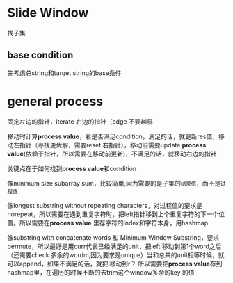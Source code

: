 # Slide Window

找子集

## base condition
先考虑总string和target string的base条件

# general process
固定左边的指针，iterate 右边的指针（edge 不要越界

移动时计算**process value**，看是否满足condition，满足的话，就更新res值，移动左指针（寻找更优解，需要reset 右指针），移动前需要update **process value**(依赖于指针，所以需要在移动前更新)，不满足的话，就移动右边的指针

关键点在于如何找到**process value**和condition

像minimum size subarray sum，比较简单,因为需要的是子集的`结果值`，而不是`过程值`.

像longest substring without repeating characters，对过程值的要求是norepeat，所以需要在遇到重复字符时，把left指针移到上个重复字符的下一个位置。所以需要在**process value** 里存字符的index和字符本身，用hashmap

像substring with concatenate words 和 Minimum Window Substring，要求permute，所以最好是用curr代表已经满足的unit，把left 移动到第1个word之后 （还需要check 多余的wordm,因为要求是unique）当和总共的unit相等时候，就可以append，如果不满足的话，就把l移动到r？ 所以需要把**process value**存到hashmap里，在遍历的时候不断的去trim这个window多余的key 的值

